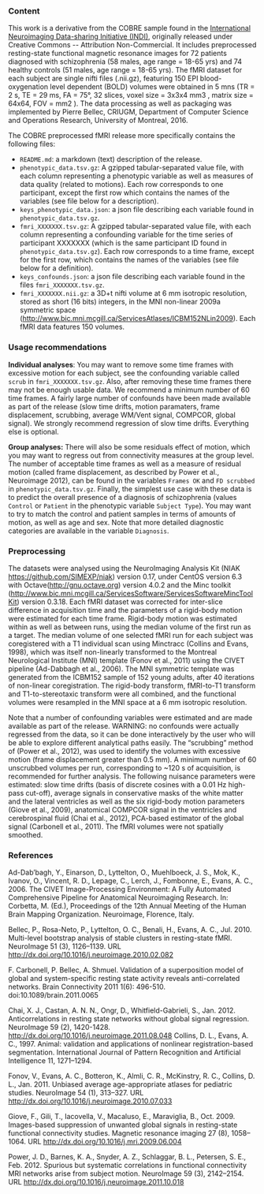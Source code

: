 ### Content
This work is a derivative from the COBRE sample found in the [International Neuroimaging Data-sharing Initiative (INDI)](http://fcon_1000.projects.nitrc.org/indi/retro/cobre.html), originally released under Creative Commons -- Attribution Non-Commercial. It includes preprocessed resting-state functional magnetic resonance images for 72 patients diagnosed with schizophrenia (58 males, age range = 18-65 yrs) and 74 healthy controls (51 males, age range = 18-65 yrs). The fMRI dataset for each subject are single nifti files (.nii.gz), featuring 150 EPI blood-oxygenation level dependent (BOLD) volumes were obtained in 5 mns (TR = 2 s, TE = 29 ms, FA = 75°, 32 slices, voxel size = 3x3x4 mm3 , matrix size = 64x64, FOV = mm2 ). The data processing as well as packaging was implemented by Pierre Bellec, CRIUGM, Department of Computer Science and Operations Research, University of Montreal, 2016. 

The COBRE preprocessed fMRI release more specifically contains the following files:
* `README.md`: a markdown (text) description of the release.
* `phenotypic_data.tsv.gz`: A gzipped tabular-separated value file, with each column representing a phenotypic variable as well as measures of data quality (related to motions). Each row corresponds to one participant, except the first row which contains the names of the variables (see file below for a description).
* `keys_phenotypic_data.json`: a json file describing each variable found in `phenotypic_data.tsv.gz`.
* `fmri_XXXXXXX.tsv.gz`: A gzipped tabular-separated value file, with each column representing a confounding variable for the time series of participant XXXXXXX (which is the same participant ID found in `phenotypic_data.tsv.gz`). Each row corresponds to a time frame, except for the first row, which contains the names of the variables (see file below for a definition).
* `keys_confounds.json`: a json file describing each variable found in the files `fmri_XXXXXXX.tsv.gz`.
* `fmri_XXXXXXX.nii.gz`: a 3D+t nifti volume at 6 mm isotropic resolution, stored as short (16 bits) integers, in the MNI non-linear 2009a symmetric space
(http://www.bic.mni.mcgill.ca/ServicesAtlases/ICBM152NLin2009). Each fMRI data features 150 volumes. 

### Usage recommendations
**Individual analyses**: You may want to remove some time frames with excessive motion for each subject, see the confounding variable called `scrub` in `fmri_XXXXXXX.tsv.gz`. Also, after removing these time frames there may not be enough usable data. We recommend a minimum number of 60 time frames. A fairly large number of confounds have been made available as part of the release (slow time drifts, motion paramaters, frame displacement, scrubbing, average WM/Vent signal, COMPCOR, global signal). We strongly recommend regression of slow time drifts. Everything else is optional. 

**Group analyses:** There will also be some residuals effect of motion, which you may want to regress out from connectivity measures at the group level. The number of acceptable time frames as well as a measure of residual motion (called frame displacement, as described by Power et al., Neuroimage 2012), can be found in the variables `Frames OK` and `FD scrubbed` in `phenotypic_data.tsv.gz`. Finally, the simplest use case with these data is to predict the overall presence of a diagnosis of schizophrenia (values `Control` or `Patient` in the phenotypic variable `Subject Type`). You may want to try to match the control and patient samples in terms of amounts of motion, as well as age and sex. Note that more detailed diagnostic categories are available in the variable `Diagnosis`. 

### Preprocessing
The datasets were analysed using the NeuroImaging Analysis Kit (NIAK https://github.com/SIMEXP/niak) version 0.17, under CentOS version 6.3 with Octave(http://gnu.octave.org) version 4.0.2 and the Minc toolkit (http://www.bic.mni.mcgill.ca/ServicesSoftware/ServicesSoftwareMincToolKit) version 0.3.18.
Each fMRI dataset was corrected for inter-slice difference in acquisition time and the parameters of a rigid-body motion were estimated for each time frame. Rigid-body motion was estimated within as well as between runs, using the median volume of the first run as a target. The median volume of one selected fMRI run for each subject was coregistered with a T1 individual scan using Minctracc (Collins and Evans, 1998), which was itself non-linearly transformed to the Montreal Neurological Institute (MNI) template (Fonov et al., 2011) using the CIVET pipeline (Ad-Dabbagh et al., 2006). The MNI  symmetric template was generated from the ICBM152 sample of 152 young adults, after 40 iterations of non-linear coregistration. The rigid-body
transform, fMRI-to-T1 transform and T1-to-stereotaxic transform were all combined, and the functional volumes were resampled in the MNI space at a 6 mm isotropic resolution. 

Note that a number of confounding variables were estimated and are made available as part of the release. WARNING: no confounds were actually regressed from the data, so it can be done interactively by the user who will be able to explore different analytical paths easily. The “scrubbing” method of (Power et al., 2012), was used to identify the volumes with excessive motion (frame displacement greater than 0.5 mm). A minimum number of 60 unscrubbed volumes per run, corresponding to ~120 s of acquisition, is recommended for further analysis. The following nuisance parameters were estimated: slow time drifts (basis of discrete cosines with a 0.01 Hz high-pass cut-off), average signals in conservative masks of the white matter and the lateral ventricles as well as the six rigid-body motion parameters (Giove et al., 2009), anatomical COMPCOR signal in the ventricles and cerebrospinal fluid (Chai et al., 2012), PCA-based estimator of the global signal (Carbonell et al., 2011). The fMRI volumes were not spatially smoothed.

### References
Ad-Dab’bagh, Y., Einarson, D., Lyttelton, O., Muehlboeck, J. S., Mok, K., Ivanov, O., Vincent, R. D., Lepage, C., Lerch, J., Fombonne, E., Evans, A. C., 2006. The CIVET Image-Processing Environment: A Fully Automated Comprehensive Pipeline for Anatomical Neuroimaging Research. In: Corbetta, M. (Ed.), Proceedings of the 12th Annual Meeting of the Human Brain Mapping Organization. Neuroimage, Florence, Italy.

Bellec, P., Rosa-Neto, P., Lyttelton, O. C., Benali, H., Evans, A. C., Jul. 2010. Multi-level bootstrap analysis of stable clusters in resting-state fMRI. NeuroImage 51 (3), 1126–1139. URL http://dx.doi.org/10.1016/j.neuroimage.2010.02.082

F. Carbonell, P. Bellec, A. Shmuel. Validation of a superposition model of global and system-specific resting state activity reveals anti-correlated networks. Brain Connectivity 2011 1(6): 496-510. doi:10.1089/brain.2011.0065

Chai, X. J., Castan, A. N. N., Ongr, D., Whitfield-Gabrieli, S., Jan. 2012. Anticorrelations in resting state networks without global signal regression. NeuroImage 59 (2), 1420-1428. http://dx.doi.org/10.1016/j.neuroimage.2011.08.048
Collins, D. L., Evans, A. C., 1997. Animal: validation and applications of nonlinear registration-based segmentation. International Journal of Pattern Recognition and Artificial Intelligence 11, 1271–1294.

Fonov, V., Evans, A. C., Botteron, K., Almli, C. R., McKinstry, R. C., Collins, D. L., Jan. 2011. Unbiased average age-appropriate atlases for pediatric studies. NeuroImage 54 (1), 313–327.
URL http://dx.doi.org/10.1016/j.neuroimage.2010.07.033

Giove, F., Gili, T., Iacovella, V., Macaluso, E., Maraviglia, B., Oct. 2009. Images-based suppression of unwanted global signals in resting-state functional connectivity studies. Magnetic resonance imaging 27 (8), 1058–1064. URL http://dx.doi.org/10.1016/j.mri.2009.06.004

Power, J. D., Barnes, K. A., Snyder, A. Z., Schlaggar, B. L., Petersen, S. E., Feb. 2012. Spurious but systematic correlations in functional connectivity MRI networks arise from subject motion. NeuroImage 59 (3), 2142–2154. URL http://dx.doi.org/10.1016/j.neuroimage.2011.10.018

